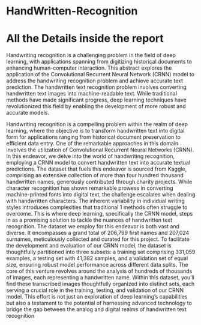 # HandWritten-Recognition
# All the Details inside the report

Handwriting recognition is a challenging problem in the field of deep learning, with applications spanning from digitizing historical documents to enhancing human-computer
interaction. This abstract explores the application of the Convolutional Recurrent
Neural Network (CRNN) model to address the handwriting recognition problem and
achieve accurate text prediction. The handwritten text recognition problem involves
converting handwritten text images into machine-readable text. While traditional
methods have made significant progress, deep learning techniques have revolutionized
this field by enabling the development of more robust and accurate models.

Handwriting recognition is a compelling problem within the realm of deep learning, where
the objective is to transform handwritten text into digital form for applications ranging from
historical document preservation to efficient data entry. One of the remarkable approaches in
this domain involves the utilization of Convolutional Recurrent Neural Networks (CRNN).
In this endeavor, we delve into the world of handwriting recognition, employing a CRNN
model to convert handwritten text into accurate textual predictions. The dataset that fuels
this endeavor is sourced from Kaggle, comprising an extensive collection of more than four
hundred thousand handwritten names, generously contributed through charity projects.
While character recognition has shown remarkable prowess in converting machine-printed
fonts into digital text, the challenge escalates when dealing with handwritten characters.
The inherent variability in individual writing styles introduces complexities that traditional
1
methods often struggle to overcome. This is where deep learning, specifically the CRNN
model, steps in as a promising solution to tackle the nuances of handwritten text recognition.
The dataset we employ for this endeavor is both vast and diverse. It encompasses a grand
total of 206,799 first names and 207,024 surnames, meticulously collected and curated for
this project. To facilitate the development and evaluation of our CRNN model, the dataset
is thoughtfully partitioned into three subsets: a training set comprising 331,059 examples,
a testing set with 41,382 samples, and a validation set of equal size, ensuring robust model
performance across different data splits.
The core of this venture revolves around the analysis of hundreds of thousands of images, each
representing a handwritten name. Within this dataset, you’ll find these transcribed images
thoughtfully organized into distinct sets, each serving a crucial role in the training, testing,
and validation of our CRNN model. This effort is not just an exploration of deep learning’s
capabilities but also a testament to the potential of harnessing advanced technology to bridge
the gap between the analog and digital realms of handwritten text recognition
